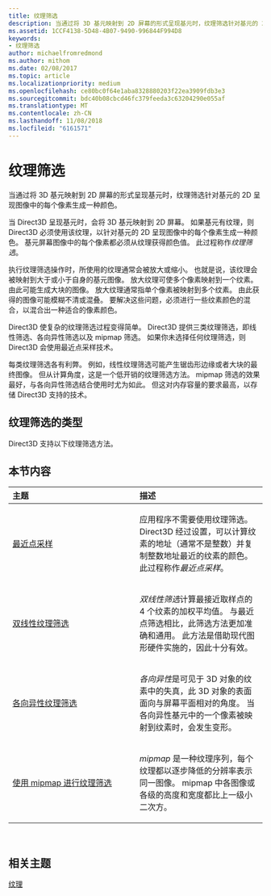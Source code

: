 ```yaml
---
title: 纹理筛选
description: 当通过将 3D 基元映射到 2D 屏幕的形式呈现基元时，纹理筛选针对基元的 2D 呈现图像中的每个像素生成一种颜色。
ms.assetid: 1CCF4138-5D48-4B07-9490-996844F994D8
keywords:
- 纹理筛选
author: michaelfromredmond
ms.author: mithom
ms.date: 02/08/2017
ms.topic: article
ms.localizationpriority: medium
ms.openlocfilehash: ce80bc0f64e1aba8328880203f22ea3909fdb3e3
ms.sourcegitcommit: bdc40b08cbcd46fc379feeda3c63204290e055af
ms.translationtype: MT
ms.contentlocale: zh-CN
ms.lasthandoff: 11/08/2018
ms.locfileid: "6161571"
---
```

# <a name="texture-filtering"></a>纹理筛选


当通过将 3D 基元映射到 2D 屏幕的形式呈现基元时，纹理筛选针对基元的 2D 呈现图像中的每个像素生成一种颜色。

当 Direct3D 呈现基元时，会将 3D 基元映射到 2D 屏幕。 如果基元有纹理，则 Direct3D 必须使用该纹理，以针对基元的 2D 呈现图像中的每个像素生成一种颜色。 基元屏幕图像中的每个像素都必须从纹理获得颜色值。 此过程称作*纹理筛选*。

执行纹理筛选操作时，所使用的纹理通常会被放大或缩小。 也就是说，该纹理会被映射到大于或小于自身的基元图像。 放大纹理可使多个像素映射到一个纹素。 由此可能生成大块的图像。 放大纹理通常指单个像素被映射到多个纹素。 由此获得的图像可能模糊不清或混叠。 要解决这些问题，必须进行一些纹素颜色的混合，以混合出一种适合的像素颜色。

Direct3D 使复杂的纹理筛选过程变得简单。 Direct3D 提供三类纹理筛选，即线性筛选、各向异性筛选以及 mipmap 筛选。 如果你未选择任何纹理筛选，则 Direct3D 会使用最近点采样技术。

每类纹理筛选各有利弊。 例如，线性纹理筛选可能产生锯齿形边缘或者大块的最终图像。 但从计算角度，这是一个低开销的纹理筛选方法。 mipmap 筛选的效果最好，与各向异性筛选结合使用时尤为如此。 但这对内存容量的要求最高，以存储 Direct3D 支持的技术。

## <a name="span-idtypes-of-texture-filteringspanspan-idtypes-of-texture-filteringspanspan-idtypes-of-texture-filteringspantypes-of-texture-filtering"></a><span id="Types-of-texture-filtering"></span><span id="types-of-texture-filtering"></span><span id="TYPES-OF-TEXTURE-FILTERING"></span>纹理筛选的类型


Direct3D 支持以下纹理筛选方法。

## <a name="span-idin-this-sectionspanin-this-section"></a><span id="in-this-section"></span>本节内容


<table>
<colgroup>
<col width="50%" />
<col width="50%" />
</colgroup>
<thead>
<tr class="header">
<th align="left">主题</th>
<th align="left">描述</th>
</tr>
</thead>
<tbody>
<tr class="odd">
<td align="left"><p><a href="nearest-point-sampling.md">最近点采样</a></p></td>
<td align="left"><p>应用程序不需要使用纹理筛选。 Direct3D 经过设置，可以计算纹素的地址（通常不是整数）并复制整数地址最近的纹素的颜色。 此过程称作<em>最近点采样</em>。</p></td>
</tr>
<tr class="even">
<td align="left"><p><a href="bilinear-texture-filtering.md">双线性纹理筛选</a></p></td>
<td align="left"><p><em>双线性筛选</em>计算最接近取样点的 4 个纹素的加权平均值。 与最近点筛选相比，此筛选方法更加准确和通用。 此方法是借助现代图形硬件实施的，因此十分有效。</p></td>
</tr>
<tr class="odd">
<td align="left"><p><a href="anisotropic-texture-filtering.md">各向异性纹理筛选</a></p></td>
<td align="left"><p><em>各向异性</em>是可见于 3D 对象的纹素中的失真，此 3D 对象的表面面向与屏幕平面相对的角度。 当各向异性基元中的一个像素被映射到纹素时，会发生变形。</p></td>
</tr>
<tr class="even">
<td align="left"><p><a href="texture-filtering-with-mipmaps.md">使用 mipmap 进行纹理筛选</a></p></td>
<td align="left"><p><em>mipmap</em> 是一种纹理序列，每个纹理都以逐步降低的分辨率表示同一图像。 mipmap 中各图像或各级的高度和宽度都比上一级小二次方。</p></td>
</tr>
</tbody>
</table>

 

## <a name="span-idrelated-topicsspanrelated-topics"></a><span id="related-topics"></span>相关主题


[纹理](textures.md)

 

 




